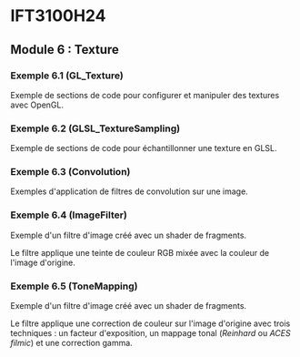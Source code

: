 # IFT3100H24

## Module 6 : Texture

### Exemple 6.1 (GL_Texture)

Exemple de sections de code pour configurer et manipuler des textures avec OpenGL.

### Exemple 6.2 (GLSL_TextureSampling)

Exemple de sections de code pour échantillonner une texture en GLSL.

### Exemple 6.3 (Convolution)

Exemples d'application de filtres de convolution sur une image.

### Exemple 6.4 (ImageFilter)

Exemple d'un filtre d'image créé avec un shader de fragments.

Le filtre applique une teinte de couleur RGB mixée avec la couleur de l'image d'origine.

### Exemple 6.5 (ToneMapping)

Exemple d'un filtre d'image créé avec un shader de fragments.

Le filtre applique une correction de couleur sur l'image d'origine avec trois techniques : un facteur d'exposition, un mappage tonal (*Reinhard* ou *ACES filmic*) et une correction gamma.

